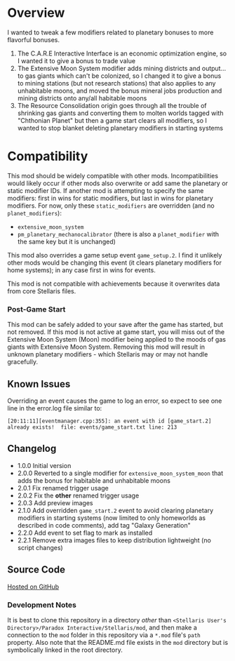 # Overview

I wanted to tweak a few modifiers related to planetary bonuses to more flavorful bonuses.

1. The C.A.R.E Interactive Interface is an economic optimization engine, so I wanted it to give a bonus to trade value
2. The Extensive Moon System modifier adds mining districts and output... to gas giants which can't be colonized, so I changed it to give a bonus to mining stations (but not research stations) that also applies to any unhabitable moons, and moved the bonus mineral jobs production and mining districts onto any/all habitable moons
3. The Resource Consolidation origin goes through all the trouble of shrinking gas giants and converting them to molten worlds tagged with "Chthonian Planet" but then a game start clears all modifiers, so I wanted to stop blanket deleting planetary modifiers in starting systems

# Compatibility

This mod should be widely compatible with other mods.  Incompatibilities would likely occur if other mods also overwrite or add same the planetary or static modifier IDs.  If another mod is attempting to specify the same modifiers: first in wins for static modifiers, but last in wins for planetary modifiers.  For now, only these `static_modifiers` are overridden (and no `planet_modifiers`):

* `extensive_moon_system`
* `pm_planetary_mechanocalibrator` (there is also a `planet_modifier` with the same key but it is unchanged)

This mod also overrides a game setup event `game_setup.2`. I find it unlikely other mods would be changing this event (it clears planetary modifiers for home systems); in any case first in wins for events.

This mod is not compatible with achievements because it overwrites data from core Stellaris files.

### Post-Game Start

This mod can be safely added to your save after the game has started, but not removed.  If this mod is not active at game start, you will miss out of the Extensive Moon System (Moon) modifier being applied to the moods of gas giants with Extensive Moon System.  Removing this mod will result in unknown planetary modifiers - which Stellaris may or may not handle gracefully.

## Known Issues

Overriding an event causes the game to log an error, so expect to see one line in the error.log file similar to:

```
[20:11:11][eventmanager.cpp:355]: an event with id [game_start.2] already exists!  file: events/game_start.txt line: 213
```

## Changelog

* 1.0.0 Initial version
* 2.0.0 Reverted to a single modifier for `extensive_moon_system_moon` that adds the bonus for habitable and unhabitable moons
* 2.0.1 Fix renamed trigger usage
* 2.0.2 Fix the **other** renamed trigger usage
* 2.0.3 Add preview images
* 2.1.0 Add overridden `game_start.2` event to avoid clearing planetary modifiers in starting systems (now limited to only homeworlds as described in code comments), add tag "Galaxy Generation"
* 2.2.0 Add event to set flag to mark as installed
* 2.2.1 Remove extra images files to keep distribution lightweight (no script changes)

## Source Code

[Hosted on GitHub](https://github.com/corsairmarks/planetary_modifier_enhancements)

### Development Notes

It is best to clone this repository in a directory _other_ than `<Stellaris User's Directory>/Paradox Interactive/Stellaris/mod`, and then make a connection to the `mod` folder in this repository via a `*.mod` file's `path` property.  Also note that the README.md file exists in the `mod` directory but is symbolically linked in the root directory.